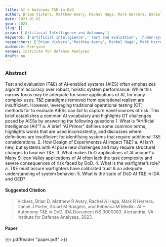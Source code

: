 ```yaml
---
title: AI + Autonomy T&E in DoD
author: Brian Vickers, Matthew Avery, Rachel Haga, Mark Herrera, Daniel Porter, Stuart Rodgers
date: 2023-01-01
year: 2023
slug: []
areas: ['Artificial Intelligence and Autonomy']
keywords: ['artificial intellgience',' test and evaluation',' human-system integration']
researchers: ['Brian Vickers','Matthew Avery','Rachel Haga','Mark Herrera','Daniel Porter','Stuart Rodgers']
audience: Everyone
venues: Institute for Defense Analyses
draft: no
---
```




### Abstract
Test and evaluation (T&E) of AI-enabled systems (AIES) often emphasizes algorithm accuracy over robust, holistic system performance. While this narrow focus may be adequate for some applications of AI, for many complex uses, T&E paradigms removed from operational realism are insufficient. However, leveraging traditional operational testing (OT) methods for to evaluate AIESs can fail to capture novel sources of risk. This brief establishes a common AI vocabulary and highlights OT challenges posed by AIESs by answering the following questions  1. What is “Artificial Intelligence (AI)”? a. A brief “AI Primer” defines some common terms, highlights words that are used inconsistently, and discusses where definitions are insufficient for identifying systems that require additional T&E considerations. 2. How Design of Experimentss AI impact T&E? a. AI isn’t new, but systems with AI pose new challenges and may require structural changes to how we T&E. 3. What makes DoD applications of AI unique? a. Many Silicon Valley applications of AI often lack the task complexity and severe consequences of risk faced by DoD. 4. What is the warfighter’s role? a. T&E must assure warfighters have calibrated trust & an adequate understanding of system behavior. 5. What is the state of DoD AI T&E in IDA and OED?

#### Suggested Citation
> Vickers, Brian D, Matthew R Avery, Rachel A Haga, Mark R Herrera, Daniel J Porter, Stuart M Rodgers, and Rebecca M Medlin. AI + Autonomy T&E in DoD. IDA Document NS 3000083. Alexandria, VA: Institute for Defense Analyses, 2023.



#### Paper 
 {{< pdfReader "paper.pdf" >}}


